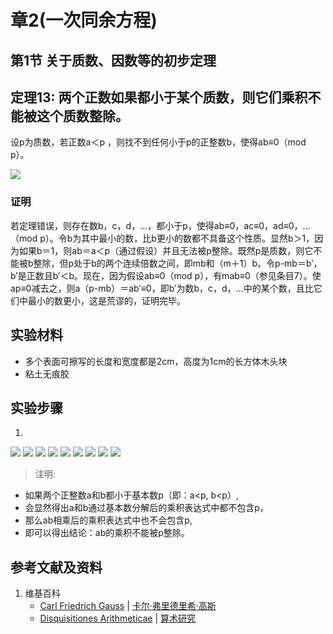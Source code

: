 # 章2(一次同余方程)

## 第1节 关于质数、因数等的初步定理

## 定理13: 两个正数如果都小于某个质数，则它们乘积不能被这个质数整除。

设p为质数，若正数a＜p ，则找不到任何小于p的正整数b，使得ab≡0（mod p）。

![](/images/数论/高斯的算术研究中典型的推演实验/章2/定理13/13-1.jpg)

### 证明

若定理错误，则存在数b，c，d，…，都小于p，使得ab≡0，ac≡0，ad≡0，…（mod p）。令b为其中最小的数，比b更小的数都不具备这个性质。显然b＞1，因为如果b＝1，则ab＝a＜p（通过假设）并且无法被p整除。既然p是质数，则它不能被b整除，但p处于b的两个连续倍数之间，即mb和（m＋1）b。令p-mb＝b′，b′是正数且b′＜b。现在，因为假设ab≡0（mod p），有mab≡0（参见条目7）。使ap≡0减去之，则a（p-mb）＝ab′≡0，即b′为数b，c，d，…中的某个数，且比它们中最小的数更小，这是荒谬的，证明完毕。 

## 实验材料

- 多个表面可擦写的长度和宽度都是2cm，高度为1cm的长方体木头块
- 粘土无痕胶

## 实验步骤

1. 

![](/images/数论/高斯的算术研究中典型的推演实验/章2/定理13/13-2.jpg)
![](/images/数论/高斯的算术研究中典型的推演实验/章2/定理13/13-3.jpg)
![](/images/数论/高斯的算术研究中典型的推演实验/章2/定理13/13-4.jpg)
![](/images/数论/高斯的算术研究中典型的推演实验/章2/定理13/13-5.jpg)
![](/images/数论/高斯的算术研究中典型的推演实验/章2/定理13/13-6.jpg)
![](/images/数论/高斯的算术研究中典型的推演实验/章2/定理13/13-7.jpg)
![](/images/数论/高斯的算术研究中典型的推演实验/章2/定理13/13-8.jpg)
![](/images/数论/高斯的算术研究中典型的推演实验/章2/定理13/13-9.jpg)
![](/images/数论/高斯的算术研究中典型的推演实验/章2/定理13/13-10.jpg)

> 注明:
>  
- 如果两个正整数a和b都小于基本数p（即：a<p, b<p）, 
- 会显然得出a和b通过基本数分解后的乘积表达式中都不包含p，
- 那么ab相乘后的乘积表达式中也不会包含p, 
- 即可以得出结论：ab的乘积不能被p整除。

## 参考文献及资料

1. 维基百科
	- [Carl Friedrich Gauss](https://en.wikipedia.org/wiki/Carl_Friedrich_Gauss) | [卡尔·弗里德里希·高斯](https://zh.wikipedia.org/wiki/%E5%8D%A1%E7%88%BE%C2%B7%E5%BC%97%E9%87%8C%E5%BE%B7%E9%87%8C%E5%B8%8C%C2%B7%E9%AB%98%E6%96%AF) 
	- [Disquisitiones Arithmeticae](https://en.wikipedia.org/wiki/Disquisitiones_Arithmeticae) | [算术研究](https://zh.wikipedia.org/wiki/算术研究) 



